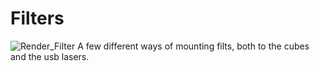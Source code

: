 # Filters
![Render_Filter](Render_Filter.png)
A few different ways of mounting filts, both to the cubes and the usb lasers.
